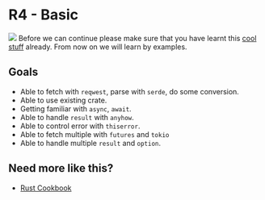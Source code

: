 # R4 - Basic

![](/assets/kat.png) Before we can continue please make sure that you have learnt this [cool stuff](../r5/teardown.md) already. From now on we will learn by examples.

## Goals

- Able to fetch with `reqwest`, parse with `serde`, do some conversion.
- Able to use existing crate.
- Getting familiar with `async`, `await`.
- Able to handle `result` with `anyhow`.
- Able to control error with `thiserror`.
- Able to fetch multiple with `futures` and `tokio`
- Able to handle multiple `result` and `option`.

## Need more like this?

- [Rust Cookbook](https://rust-lang-nursery.github.io/rust-cookbook)
